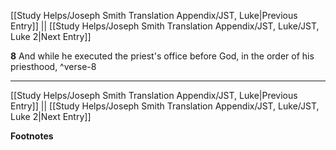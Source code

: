 [[Study Helps/Joseph Smith Translation Appendix/JST, Luke|Previous Entry]]  ||  [[Study Helps/Joseph Smith Translation Appendix/JST, Luke/JST, Luke 2|Next Entry]]

**8**  And while he executed the priest's office before God, in the order of his priesthood, ^verse-8


---
[[Study Helps/Joseph Smith Translation Appendix/JST, Luke|Previous Entry]]  ||  [[Study Helps/Joseph Smith Translation Appendix/JST, Luke/JST, Luke 2|Next Entry]]


**Footnotes**
